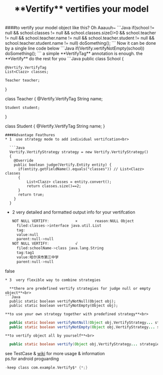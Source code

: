 <h1 align="center">**Vertify** vertifies your model</h1><br>
####to vertify your model object like this? Oh Aaauuh~
```Java
if(school != null && school.classes != null && school.classes.size()>0 && school.teacher != null
                  && school.teacher.name != null && school.teacher.student != null && school.teacher.student.name != null)
  doSomething();
```
Now it can be done by a single line code below
```Java
if(Vertify.vertifyNotEmpty(school))
  doSomething();
```
a simple **VertifyTag** annotation is enough. the **Vertify** do the rest for you
```Java
  public class School {

    @Vertify.VertifyTag
    List<Clazz> classes;

    Teacher teacher;
  }

  class Teacher
  {
    @Vertify.VertifyTag
    String name;
    
    Student student;
  }
  
  class Student
  {
    @Vertify.VertifyTag
    String name;
  }
```
####Advantage Feathures
* 1  use strategy mode to add individual vertifcation<br>

  ```Java
  Vertify.VertifyStrategy strategy = new Vertify.VertifyStrategy()
  {
    @Override
    public boolean judge(Vertify.Entity entity) {
      if(entity.getFieldName().equals("classes")) // List<Clazz> classes 
      {
          List<Clazz> classes = entity.convert();
          return classes.size()==2;
      }
      return true;
    }
  }
  ```
* 2  very detailed and formatted output info for your vertifcation

  ```c
  NOT NULL VERTIFY:            ×		reason:NULL Object	
  	filed:classes->interface java.util.List
  	tag:
  	value:null
  	parent:null->null
  NOT NULL VERTIFY:            √	
  	filed:schoolName->class java.lang.String
  	tag:tag1
  	value:哈尔滨市第三中学
  	parent:null->null
false
  ```
* 3  very flexible way to combine strategies

    **there are predefined vertify strategies for judge null or empty object**<br>
  ```Java
    public static boolean vertifyNotNull(Object obj);
    public static boolean vertifyNotEmpty(Object obj);
  ```
    **to use your own strategy together with predefined strategy**<br>
  ```Java
    public static boolean vertifyNotNull(Object obj,VertifyStrategy... strategies)
    public static boolean vertifyNotEmpty(Object obj,VertifyStrategy... strategies)
  ```
    **to vertify object all by yourself**<br>
  ```Java
    public static boolean vertify(Object obj,VertifyStrategy... strategies)
  ```
see TestCase & [wiki](https://github.com/jy01331184/magicLib/wiki) for more usage & information<br>
ps.for android proguarding  
```c
-keep class com.example.Vertify$* {*;}
```
